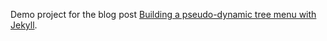 Demo project for the blog post [Building a pseudo-dynamic tree menu with Jekyll](http://christianspecht.de/2014/06/18/building-a-pseudo-dynamic-tree-menu-with-jekyll/).
